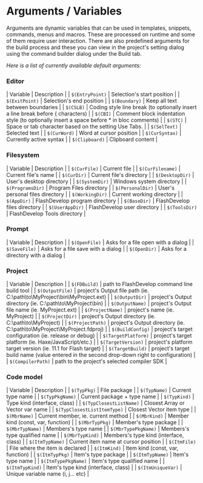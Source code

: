# Arguments / Variables

Arguments are dynamic variables that can be used in templates, snippets, commands, menus and macros. These are processed on runtime and some of them require user interaction. There are also predefined arguments for the build process and these you can view in the project's setting dialog using the command builder dialog under the Build tab.

_Here is a list of currently available default arguments:_

### Editor

| Variable | Description |
| `$(EntryPoint)` | Selection's start position |
| `$(ExitPoint)` | Selection's end position |
| `$(Boundary)` | Keep all text between boundaries |
| `$(CSLB)` | Coding style line break (to optionally insert a line break before { characters) |
| `$(CBI)` | Comment block indentation style (to optionally insert a space before * in bloc comments) |
| `$(STC)` | Space or tab character based on the setting Use Tabs. |
| `$(SelText)` | Selected text |
| `$(CurWord)` | Word at cursor position |
| `$(CurSyntax)` | Currently active syntax |
| `$(Clipboard)` | Clipboard content |

### Filesystem

| Variable | Description |
| `$(CurFile)` | Current file |
| `$(CurFilename)` | Current file's name |
| `$(CurDir)` | Current file's directory |
| `$(DesktopDir)` | User's desktop directory |
| `$(SystemDir)` | Windows system directory |
| `$(ProgramsDir)` | Program Files directory |
| `$(PersonalDir)` | User's personal files directory |
| `$(WorkingDir)` | Current working directory |
| `$(AppDir)` | FlashDevelop program directory |
| `$(BaseDir)` | FlashDevelop files directory |
| `$(UserAppDir)` | FlashDevelop user directory |
| `$(ToolsDir)` | FlashDevelop Tools directory |

  
### Prompt

| Variable | Description |
| `$(OpenFile)` | Asks for a file open with a dialog |
| `$(SaveFile)` | Asks for a file save with a dialog |
| `$(OpenDir)` | Asks for a directory with a dialog |

  
### Project

| Variable | Description |
| `$(FDBuild)` | path to FlashDevelop command line build tool |
| `$(OutputFile)` | project's Output file path (ie. C:\path\to\MyProject\bin\MyProject.ext) |
| `$(OutputDir)` | project's Output directory (ie. C:\path\to\MyProject\bin) |
| `$(OutputName)` | project's Output file name (ie. MyProject.ext) |
| `$(ProjectName)` | project's name (ie. MyProject) |
| `$(ProjectDir)` | project's Output directory (ie. C:\path\to\MyProject) |
| `$(ProjectPath)` | project's Output directory (ie. C:\path\to\MyProject\MyProject.fdproj) |
| `$(BuildConfig)` | project's target configuration (ie. release or debug) |
| `$(TargetPlatform)` | project's target platform (ie. Haxe/JavaScript/etc.) |
| `$(TargetVersion)` | project's platform target version (ie. 11.1 for Flash target) |
| `$(TargetBuild)` | project's target build name (value entered in the second drop-down right to configuration) |
| `$(CompilerPath)` | path to the project's selected compiler SDK |
  
### Code model

| Variable | Description |
| `$(TypPkg)` | File package |
| `$(TypName)` | Current type name |
| `$(TypPkgName)` | Current package + type name |
| `$(TypKind)` | Type kind (interface, class) |
| `$(TypClosestListName)` | Closest Array or Vector var name |
| `$(TypClosestListItemType)` | Closest Vector item type |
| `$(MbrName)` | Current member, ie. current method |
| `$(MbrKind)` | Member kind (const, var, function) |
| `$(MbrTypPkg)` | Member's type package |
| `$(MbrTypName)` | Members's type name |
| `$(MbrTypePkgName)` | Members's type qualified name |
| `$(MbrTypKind)` | Members's type kind (interface, class) |
| `$(ItmTypName)` | Current item name at cursor position |
| `$(ItmFile)` | File where the item is declared |
| `$(ItmKind)` | Item kind (const, var, function) |
| `$(ItmTypPkg)` | Item's type package |
| `$(ItmTypName)` | Item's type name |
| `$(ItmTypePkgName)` | Item's type qualified name |
| `$(ItmTypKind)` | Item's type kind (interface, class) |
| `$(ItmUniqueVar)` | Unique variable name (i, j... etc) |
